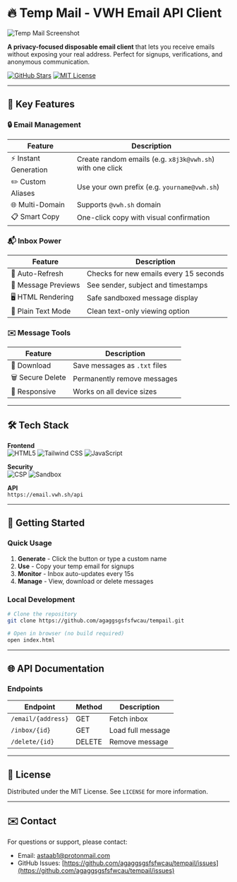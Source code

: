 # 🔥 Temp Mail - VWH Email API Client

![Temp Mail Screenshot](https://i.imgur.com/HVdowdX.png) 

**A privacy-focused disposable email client** that lets you receive emails without exposing your real address. Perfect for signups, verifications, and anonymous communication.

[![GitHub Stars](https://img.shields.io/github/stars/agaggsgsfsfwcau/tempail?style=social)](https://github.com/agaggsgsfsfwcau/tempail)
[![MIT License](https://img.shields.io/badge/License-MIT-green.svg)](https://opensource.org/licenses/MIT)

---

## 🌟 Key Features

### 🔒 Email Management
| Feature | Description |
|---------|-------------|
| ⚡ Instant Generation | Create random emails (e.g. `x8j3k@vwh.sh`) with one click |
| ✏️ Custom Aliases | Use your own prefix (e.g. `yourname@vwh.sh`) |
| 🌐 Multi-Domain | Supports `@vwh.sh` domain |
| 📋 Smart Copy | One-click copy with visual confirmation |

### 📬 Inbox Power
| Feature | Description |
|---------|-------------|
| 🔄 Auto-Refresh | Checks for new emails every 15 seconds |
| 👀 Message Previews | See sender, subject and timestamps |
| 🖥️ HTML Rendering | Safe sandboxed message display |
| 📝 Plain Text Mode | Clean text-only viewing option |

### ✉️ Message Tools
| Feature | Description |
|---------|-------------|
| 📂 Download | Save messages as `.txt` files |
| 🗑️ Secure Delete | Permanently remove messages |
| 📱 Responsive | Works on all device sizes |

---

## 🛠 Tech Stack

**Frontend**  
![HTML5](https://img.shields.io/badge/-HTML5-E34F26?logo=html5&logoColor=white)
![Tailwind CSS](https://img.shields.io/badge/-Tailwind_CSS-38B2AC?logo=tailwind-css&logoColor=white)
![JavaScript](https://img.shields.io/badge/-JavaScript-F7DF1E?logo=javascript&logoColor=black)

**Security**  
![CSP](https://img.shields.io/badge/-CSP-FF6B6B)
![Sandbox](https://img.shields.io/badge/-Sandboxed-4ECDC4)

**API**  
`https://email.vwh.sh/api`

---

## 🚀 Getting Started

### Quick Usage
1. **Generate** - Click the button or type a custom name
2. **Use** - Copy your temp email for signups
3. **Monitor** - Inbox auto-updates every 15s
4. **Manage** - View, download or delete messages

### Local Development
```bash
# Clone the repository
git clone https://github.com/agaggsgsfsfwcau/tempail.git

# Open in browser (no build required)
open index.html
```

---

## 🌐 API Documentation

### Endpoints
| Endpoint | Method | Description |
|----------|--------|-------------|
| `/email/{address}` | GET | Fetch inbox |
| `/inbox/{id}` | GET | Load full message |
| `/delete/{id}` | DELETE | Remove message |
---

## 📜 License  
Distributed under the MIT License. See `LICENSE` for more information.

---

## ✉️ Contact
For questions or support, please contact:
- Email: astaab1@protonmail.com
- GitHub Issues: [https://github.com/agaggsgsfsfwcau/tempail/issues](https://github.com/agaggsgsfsfwcau/tempail/issues)
